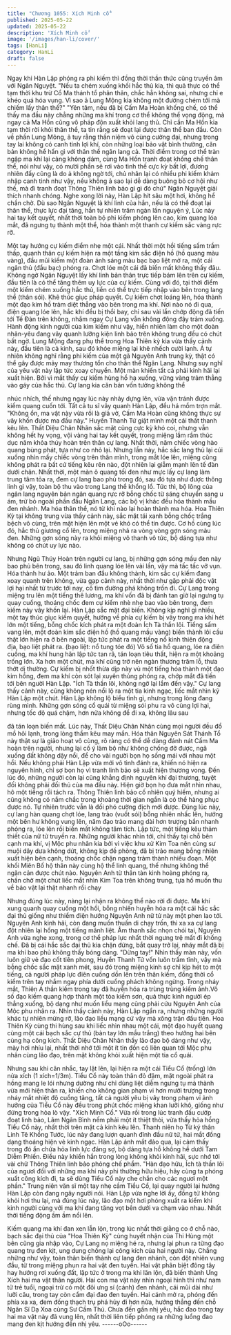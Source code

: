 ```yaml
---
title: "Chương 1055: Xích Minh cổ"
published: 2025-05-22
updated: 2025-05-22
description: 'Xích Minh cổ'
image: '/images/han-li/cover/'
tags: [HanLi]
category: HanLi
draft: false
---
```


Ngay khi Hàn Lập phóng ra phi kiếm thì đồng thời thần thức cũng
truyền âm với Ngân Nguyệt.
"Nếu ta chém xuống khối hắc thủ kia, thì quả thực có thể tạm thời
khu trừ Cổ Ma thánh tổ phân thân, chắc hẳn không sai, nhưng chỉ
e khéo quá hóa vụng. Vì sao ả Lung Mộng kia không một đường
chém tới mà chiếm lấy thân thể?"
"Yên tâm, nếu đã bị Cấm Ma Hoàn khống chế, có thể thấy ma
đầu này chẳng những ma khí trong cơ thể không thể vọng động,
mà ngay cả Ma Hồn cũng vô pháp độn xuất khỏi lang thủ. Chỉ cần
Ma Hồn kia tạm thời rời khỏi thân thể, ta tin rằng sẽ đoạt lại được
thân thể ban đầu. Còn về phần Lung Mông, ả tuy rằng thần niệm
vô cùng cường đại, nhưng trong tay lai không có canh tinh lợi khí,
còn những loại bảo vật bình thường, căn bản không hề hấn gì với
thân thể ngân lang cả. Thời điểm trong cơ thể tràn ngập ma khí lại
càng không dám, cùng Ma Hồn tranh đoạt khống chế thân thể, nói
như vậy, có mười phần sẽ rơi vào tình thế cực kỳ bất lợi, đương
nhiên đấy cũng là do ả không ngờ tới, chủ nhân lại có nhiều phi
kiếm khảm nhập canh tinh như vậy, nếu không ả sao lại dễ dàng
buông bỏ cơ hội như thế, mà đi tranh đoạt Thông Thiên linh bảo
gì gì đó chứ"
Ngân Nguyệt giải thích nhanh chóng.
Nghe xong lời này, Hàn Lập hít sâu một hơi, không hề chần chờ.
Dù sao Ngân Nguyệt là khí linh của hắn, nếu là có thể đoạt lại
thân thể, thực lực đại tăng, hắn tự nhiên trăm ngàn lần nguyện ý,
Lúc này hai tay kết quyết, nhất thời toàn bộ phi kiếm phóng lên
cao, kim quang lóa mắt, đã ngưng tụ thành một thể, hóa thành
một thanh cự kiếm sắc vàng rực rỡ.

Một tay hướng cự kiếm điểm nhẹ một cái.
Nhất thời một hồi tiếng sấm trầm thấp, quanh thân cự kiếm hiện
ra một tầng kim sắc điện hồ (hồ quang màu vàng), đầu mũi kiếm
một đoàn ánh sáng màu bạc bạo liệt mở ra, một cái ngân thủ (đầu
bạc) phóng ra.
Chợt lóe một cái đã biến mất không thấy đâu.
Không ngờ Ngân Nguyệt lấy khí linh bản thân trực tiếp bám lên
trên cự kiếm, đầu tiên là có thể tăng thêm uy lực của cự kiếm.
Cùng với đó, tại thời điểm một kiếm chém xuống hắc thủ, liền có
thể trực tiếp nhập vào bên trong lang thể (thân sói).
Khẽ thúc giục pháp quyết. Cự kiếm chợt loáng lên, hóa thành một
đạo kim hồ trảm diệt thẳng vào bên trong ma khí. Nơi nào nó đi
qua, điện quang lóe lên, hắc khí đều bị thổi bay, chỉ sau vài lần
chớp động đã tiến tới Tế Đàn trên không, nhắm ngay Cự Lang
vẫn không động đậy trảm xuống.
Hành động kinh người của kim kiếm như vậy, hiển nhiên làm cho
một đoàn nhân-yêu đang vây quanh lưỡng kiện linh bảo trên
không trung đều có chút bất ngờ.
Lung Mộng đang phụ thể trong Hoa Thiên kỳ kia vừa thấy cảnh
này, đầu tiên là cả kinh, sau đó khóe miệng lại khẽ nhếch cười
lạnh.
Ả tự nhiên không nghĩ rằng phi kiếm của một gã Nguyên Anh
trung kỳ, thật có thể gây được mảy may thương tổn cho thân thể
Ngân Lang.
Nhưng suy nghĩ của yêu vật này lập tức xoay chuyển.
Một màn khiến tất cả phải kinh hãi lại xuất hiện.
Bởi vì mắt thấy cự kiếm hùng hổ hạ xuống, vững vàng trảm thẳng
vào gáy của hắc thủ. Cự lang kia căn bản vốn tưởng không thể

nhúc nhích, thế nhưng ngay lúc này nhảy dựng lên, vừa vặn tránh
được kiếm quang cuốn tới.
Tất cả tu sĩ vây quanh Hàn Lập, đều há mồm trợn mắt.
"Không ổn, ma vật này vừa rồi là giả vờ, Cấm Ma Hoàn cũng
không thực sự vây khốn được ma đầu này."
Huyền Thanh Tử giật mình một cái thất thanh kêu lên.
Thất Diệu Chân Nhân sắc mặt cũng cực kỳ khó coi, nhưng vẫn
không hết hy vọng, vội vàng hai tay kết quyết, trong miệng lầm
rầm thúc dục năm khỏa thúy hoàn trên thân cự lang.
Nhất thời, năm chiếc vòng hào quang bùng phát, tựa như co nhỏ
lại. Nhưng lần này, hắc sắc lang thủ lại cúi xuống nhìn mấy chiếc
vòng trên thân mình, trong mắt lóe lên, miệng cũng không phát ra
bất cứ tiếng kêu rên nào, đột nhiên lại giẫm mạnh lên tế đàn dưới
chân.
Nhất thời, một màn ô quang tối đen như mực lấy cự lang làm
trung tâm tỏa ra, đem cự lang bao phủ trong đó, sau đó tựa như
được thông linh gì vậy, toàn bộ thu vào trong Lang thể khổng lồ.
Tức thì, bộ lông của ngân lang nguyên bản ngân quang rực rỡ
bỗng chốc từ sáng chuyển sang u ám, trừ bỏ ngoài phần đầu
Ngân Lang, các bộ vị khác đều hóa thành mầu đen nhánh.
Ma hóa thân thể, nó từ khi nào lại hoàn thành ma hóa.
Hoa Thiên Kỳ tại không trung vừa thấy cảnh này, sắc mặt tái xanh
bỗng chốc trắng bệch vô cùng, trên mặt hiện lên một vẻ khó có
thể tin được.
Cơ hồ cùng lúc đó, hắc thủ giương cổ lên, trong miệng nhả ra
vòng vòng gợn sóng màu đen.
Những gợn sóng này ra khỏi miệng vô thanh vô tức, bộ dáng tựa
như không có chút uy lực nào.

Nhưng Ngũ Thúy Hoàn trên người cự lang, bị những gợn sóng
mầu đen này bao phủ bên trong, sau đó linh quang lóe lên vài lần,
vậy mà tấc tấc vỡ vụn. Hóa thành hư ảo.
Một trảm ban đầu không thành, kim sắc cự kiếm đang xoay quanh
trên không, vừa gạp cảnh này, nhất thời như gặp phải độc vật lợi
hại nhất từ trước tới nay, cố tìm đường phá không trốn đi.
Cự Lang trong miệng tru lên một tiếng thê lương, ma khí vốn đã
bị đánh tan giờ lại ngưng tụ quay cuồng, thoáng chốc đem cự
kiếm nhè nhẹ bao vào bên trong, đem kiếm này vây khốn lại.
Hàn Lập sắc mặt đại biến. Không kịp nghĩ gì nhiều, một tay thúc
giục kiếm quyết, hướng về phía cự kiếm bị vây trong ma khí hét
lớn một tiếng, bỗng chốc kích phát ra một đoàn Ích Tà thần lôi.
Tiếng sấm vang lên, một đoàn kim sắc điện hồ (hồ quang mầu
vàng) biến thành lôi cầu thật lớn hiện ra ở bên ngoài, lập tức phát
ra một tiếng nổ kinh thiên động địa, bạo liệt phát ra.
(bạo liệt: nổ tung tóe đó)
Vô số tia hồ quang, lóe ra điên cuồng, ma khí hung hãn lập tức
tan rã, tán loạn tiêu thất, hiện ra một khoảng trống lớn. Xa hơn
một chút, ma khí cũng trở nên ngàn thương trăm lỗ, thưa thớt dị
thường.
Cự kiếm bị nhốt thừa dịp này vù một tiếng hóa thành một đạo kim
hồng, đem ma khí còn sót lại xuyên thủng phóng ra, chớp mắt đã
tiến tới bên người Hàn Lập.
"Ích Tà thần lôi, không ngờ lại lắm đến vậy."
Cự lang thấy cảnh này, cũng không nén nổi lộ ra một tia kinh
ngạc, liếc mắt nhìn kỹ Hàn Lập một chút.
Hàn Lập không lộ biểu tình gì, nhưng trong lòng đang rùng mình.
Những gợn sóng cổ quái từ miệng sói phu ra vô cùng lợi hại,
nhưng tốc độ quá chậm, hơn nữa không để đi xa, không lâu sau

đã tán loạn biến mất.
Lúc này, Thất Diệu Chân Nhân cùng mọi người đều đổ mồ hôi
lạnh, trong lòng thầm kêu may mắn.
Hóa thân Nguyên Sát Thánh Tổ này thật sự là giảo hoạt vô cùng,
rõ ràng có thể dễ dàng đánh nát Cấm Ma hoàn trên người, nhưng
lại cố ý làm bộ như không chống đỡ được, ngã xuống đất không
dậy nổi, để cho vài người bọn họ sống mái với nhau một hồi. Nếu
không phải Hàn Lập vừa mới vô tình đánh ra, khiến nó hiện ra
nguyên hình, chỉ sợ bọn họ vì tranh linh bảo sẽ xuất hiện thương
vong. Đến lúc đó, những người còn lại cũng khẳng định nguyên
khí đại thương, tuyệt đối không phải đối thủ của ma đầu này.
Hiện giờ bọn họ đưa mắt nhìn nhau, hô một tiếng rồi tách ra.
Thông Thiên linh bảo cố nhiên quý hiếm, nhưng ai cũng không có
nắm chắc trong khoảng thời gian ngắn là có thể hàng phục được
nó.
Tự nhiên trước vẫn là đối phó cường địch mới được.
Đúng lúc này, cự lang hàn quang chợt lóe, lang trảo (vuốt sói)
bỗng nhiên nhấc lên, hướng một bên hư không vung lên, năm
đạo trảo mang dài hơn trượng bắn nhanh phóng ra, lóe lên rồi
biến mất không tăm tích.
Lập tức, một tiếng kêu thảm thiết của nữ tử truyền ra.
Những người khác nhìn tới, chỉ thấy tại chỗ bên cạnh ma khí, vị
Mộc phu nhân kia bởi vì việc khu xử Kim Toa nên cùng sư muội
dây dưa không dứt, không kịp đề phòng, đã bị trảo mang bỗng
nhiên xuất hiện bên cạnh, thoáng chốc chặn ngang trảm thành
nhiều đoạn. Một khối Miên Bố hộ thân này cùng hộ thể linh
quang, thế nhưng không thể ngăn cản được chút nào.
Nguyên Anh từ thân tàn kinh hoàng phóng ra, chần chờ một chút
liếc mắt nhìn Kim Toa trên không trung, tựa hồ muốn thu về bảo
vật lại thật nhanh rồi chạy

Nhưng đúng lúc này, nàng lại nhận ra không thể nào rời đi được.
Ma khí xung quanh quay cuồng một hồi, bỗng nhiên huyễn hóa ra
một cái hắc sắc đại thủ giống như thiểm điện hướng Nguyên Anh
nữ tử này một phen lao tới.
Nguyên Anh kinh hãi, còn đang muốn thuấn di chạy trốn, thì xa xa
cự lang đột nhiên lại hống một tiếng mãnh liệt.
Âm thanh sắc nhọn chói tai, Nguyên Anh vừa nghe xong, trong cơ
thể pháp lực nhất thời ngưng trệ mất đi khống chế.
Đã bị cái hắc sắc đại thủ kia chặn đứng, bắt quay trở lại, nháy
mắt đã bị ma khí bao phủ không thấy bóng dáng.
"Dừng tay!"
Nhìn thấy màn này, vốn luôn giữ vẻ đạo cốt tiên phong, Huyền
Thanh Tử vốn luôn trầm tĩnh, vậy mà bỗng chốc sắc mặt xanh
mét, sau đó trong miệng kinh sợ chỉ kịp hét to một tiếng, cả người
pháp lực điên cuồng dồn lên trên thân kiếm, đồng thời cổ kiếm
trên tay nhắm ngay phía dưới cuồng phách không ngừng.
Trong nháy mắt, Thiên A thần kiếm trong tay đã huyễn hóa ra
trùng trùng kiếm ảnh.Vô số đạo kiếm quang hợp thành một tòa
kiếm sơn, quả thực kinh người ép thẳng xuống, bộ dạng như
muốn liều mạng cũng phải cứu Nguyên Anh của Mộc phu nhân
ra.
Nhìn thấy cảnh này, Hàn Lập ngẩn ra, nhưng những người khác
tự nhiên mừng rỡ, lão đạo liều mạng cứ vậy mà xông trận đầu
tiên.
Hoa Thiên Kỳ cùng thi hùng sau khi liếc nhìn nhau một cái, một
đạo huyết quang cùng một cái bạch sắc cự thủ (bàn tay lớn mầu
trắng) theo hướng hai bên cùng hạ công kích.
Thất Diệu Chân Nhân thấy lão đạo bộ dáng như vậy, mày hơi
nhíu lại, nhất thời nhớ tới một ít tin đồn có liên quan tới Mộc phu
nhân cùng lão đạo, trên mặt không khỏi xuất hiện một tia cổ quái.

Nhưng sau khi cân nhắc, tay lật lên, lại hiện ra một cái Tiểu Cổ
(trống) lớn nửa xích
(1 xích=1/3m).
Tiểu Cổ này toàn thân đỏ đậm, mặt ngoài phát ra hồng mang le lói
nhưng dường như chỉ dùng liệt diễm ngưng tụ mà thành vừa mới
hiện thân ra, khiến cho không gian phạm vi hơn mười trượng
trong nháy mắt nhiệt độ cuồng tăng, tất cả người yêu bị vây trong
phạm vi ảnh hưởng của Tiểu Cổ này đều trong phút chốc miệng
khan lưỡi khô, giống như đứng trong hỏa lò vậy.
"Xích Minh Cổ."
Vừa rồi trong lúc tranh đấu cướp đoạt linh bảo, Lâm Ngân Bình
nếm phải một ít thiệt thòi, vừa thấy hỏa hồng Tiểu Cổ này, nhất
thời trên mặt cả kinh kêu lên.
Thanh niên họ Từ ký thân Linh Tê Khổng Tước, lúc này đang
lượn quanh đỉnh đầu nữ tử, hai mắt đồng dạng thoáng hiện vẻ
kinh ngạc.
Hàn Lập ánh mắt đảo qua, lại cảm thấy trong đó ẩn chứa hỏa linh
lực đáng sợ, bộ dáng tựa hồ không hề dưới Tam Diễm Phiến.
Điều này khiến hắn trong lòng không khỏi kinh hãi, sực nhớ tới
vài chữ Thông Thiên linh bảo phỏng chế phẩm.
"Hàn đạo hữu, Ích tà thần lôi của ngươi đối với những ma khí này
phi thường hữu hiệu, hãy cùng ta phóng xuất công kích đi, ta sẽ
dùng Tiểu Cổ này che chắn cho các ngươi một phần."
Trung niên văn sĩ một tay nhẹ cầm Tiểu Cổ, lại quay người lại
hướng Hàn Lập còn đang ngây người nói.
Hàn Lập vừa nghe lời ấy, đồng tử không khỏi hơi thu lại, mà đúng
lúc này, lão đạo một hơi phóng xuất ra kiếm khí kinh người cùng
với ma khí đang tăng vọt bên dưới va chạm vào nhau.
Nhất thời tiếng động ầm ầm nổi lên.

Kiếm quang ma khí đan xen lẫn lộn, trong lúc nhất thời giằng co ở
chỗ nào, bạch sắc đại thủ của "Hoa Thiên Kỳ" cùng huyết nhận
của Thi Hùng một bên cũng gia nhập vào, Cự Lang nọ miệng hé
ra, nhưng lại phun ra từng đạo quang trụ đen kịt, ung dung chống
lại công kích của hai người này.
Chẳng những như vậy, toàn thân biến thành cự lang đen nhánh,
còn đột nhiên vung đầu, từ trong miệng phun ra hai vật đen tuyền.
Hai vật phân biệt đông tây hay hướng rơi xuống đất, lập tức ở
trong ma khi lăn lộn, đã biến thành Ưng Xích hai ma vật thân
người.
Hai con ma vật này nhìn ngoại hình thì như nam tử trẻ tuổi, ngoại
trừ có một đôi ưng sí (cánh) đen nhánh, cái mũi dài như lưỡi câu,
trong tay còn cầm đại đao đen tuyền. Hai cánh mở ra, phóng đến
phía xa xa, đem đống thạch trụ phá hủy đi hơn nửa, hướng thẳng
đến chỗ Ngân Sí Dạ Xoa cùng Sư Cầm Thú.
Chưa đến gần nhị yêu, hắc đao trong tay hai ma vật này đã vung
lên, nhất thời liên tiếp phóng ra những luồng đao mang đen kịt
hướng đến nhị yêu.
------oOo------
